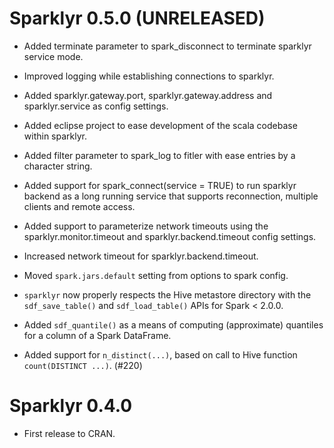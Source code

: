 # Sparklyr 0.5.0 (UNRELEASED)

- Added terminate parameter to spark_disconnect to terminate sparklyr service 
  mode.

- Improved logging while establishing connections to sparklyr.

- Added sparklyr.gateway.port, sparklyr.gateway.address and sparklyr.service as
  config settings.

- Added eclipse project to ease development of the scala codebase within 
  sparklyr.

- Added filter parameter to spark_log to fitler with ease entries by a character
  string.

- Added support for spark_connect(service = TRUE) to run sparklyr backend
  as a long running service that supports reconnection, multiple clients
  and remote access.

- Added support to parameterize network timeouts using the
  sparklyr.monitor.timeout and sparklyr.backend.timeout config settings.

- Increased network timeout for sparklyr.backend.timeout.

- Moved `spark.jars.default` setting from options to spark config.

- `sparklyr` now properly respects the Hive metastore directory with the
  `sdf_save_table()` and `sdf_load_table()` APIs for Spark < 2.0.0.

- Added `sdf_quantile()` as a means of computing (approximate) quantiles
  for a column of a Spark DataFrame.

- Added support for `n_distinct(...)`, based on call to Hive function
  `count(DISTINCT ...)`. (#220)

# Sparklyr 0.4.0

- First release to CRAN.

